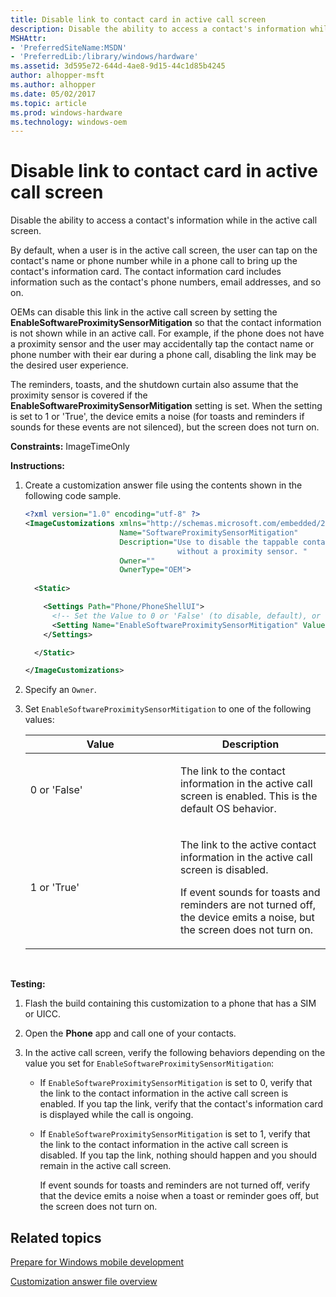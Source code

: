 ```yaml
---
title: Disable link to contact card in active call screen
description: Disable the ability to access a contact's information while in the active call screen.
MSHAttr:
- 'PreferredSiteName:MSDN'
- 'PreferredLib:/library/windows/hardware'
ms.assetid: 3d595e72-644d-4ae8-9d15-44c1d85b4245
author: alhopper-msft
ms.author: alhopper
ms.date: 05/02/2017
ms.topic: article
ms.prod: windows-hardware
ms.technology: windows-oem
---
```


# Disable link to contact card in active call screen


Disable the ability to access a contact's information while in the active call screen.

By default, when a user is in the active call screen, the user can tap on the contact's name or phone number while in a phone call to bring up the contact's information card. The contact information card includes information such as the contact's phone numbers, email addresses, and so on.

OEMs can disable this link in the active call screen by setting the **EnableSoftwareProximitySensorMitigation** so that the contact information is not shown while in an active call. For example, if the phone does not have a proximity sensor and the user may accidentally tap the contact name or phone number with their ear during a phone call, disabling the link may be the desired user experience.

The reminders, toasts, and the shutdown curtain also assume that the proximity sensor is covered if the **EnableSoftwareProximitySensorMitigation** setting is set. When the setting is set to 1 or 'True', the device emits a noise (for toasts and reminders if sounds for these events are not silenced), but the screen does not turn on.

<a href="" id="constraints---imagetimeonly"></a>**Constraints:** ImageTimeOnly  

<a href="" id="instructions-"></a>**Instructions:**  
1.  Create a customization answer file using the contents shown in the following code sample.

    ```XML
    <?xml version="1.0" encoding="utf-8" ?>  
    <ImageCustomizations xmlns="http://schemas.microsoft.com/embedded/2004/10/ImageUpdate"  
                         Name="SoftwareProximitySensorMitigation"  
                         Description="Use to disable the tappable contact information in the active call screen such as for phones
                                      without a proximity sensor. "  
                         Owner=""  
                         OwnerType="OEM"> 
      
      <Static>  

        <Settings Path="Phone/PhoneShellUI">  
          <!-- Set the Value to 0 or 'False' (to disable, default), or set to 1 or 'True' (to enable) -->
          <Setting Name="EnableSoftwareProximitySensorMitigation" Value="" />
        </Settings>  

      </Static>

    </ImageCustomizations>
    ```

2.  Specify an `Owner`.

3.  Set `EnableSoftwareProximitySensorMitigation` to one of the following values:

    <table>
    <colgroup>
    <col width="50%" />
    <col width="50%" />
    </colgroup>
    <thead>
    <tr class="header">
    <th>Value</th>
    <th>Description</th>
    </tr>
    </thead>
    <tbody>
    <tr class="odd">
    <td><p>0 or 'False'</p></td>
    <td><p>The link to the contact information in the active call screen is enabled. This is the default OS behavior.</p></td>
    </tr>
    <tr class="even">
    <td><p>1 or 'True'</p></td>
    <td><p>The link to the active contact information in the active call screen is disabled.</p>
    <p>If event sounds for toasts and reminders are not turned off, the device emits a noise, but the screen does not turn on.</p></td>
    </tr>
    </tbody>
    </table>

     

<a href="" id="testing-"></a>**Testing:**  
1.  Flash the build containing this customization to a phone that has a SIM or UICC.

2.  Open the **Phone** app and call one of your contacts.

3.  In the active call screen, verify the following behaviors depending on the value you set for `EnableSoftwareProximitySensorMitigation`:

    -   If `EnableSoftwareProximitySensorMitigation` is set to 0, verify that the link to the contact information in the active call screen is enabled. If you tap the link, verify that the contact's information card is displayed while the call is ongoing.

    -   If `EnableSoftwareProximitySensorMitigation` is set to 1, verify that the link to the contact information in the active call screen is disabled. If you tap the link, nothing should happen and you should remain in the active call screen.

        If event sounds for toasts and reminders are not turned off, verify that the device emits a noise when a toast or reminder goes off, but the screen does not turn on.

## Related topics

[Prepare for Windows mobile development](https://docs.microsoft.com/en-us/windows-hardware/manufacture/mobile/preparing-for-windows-mobile-development)

[Customization answer file overview](https://docs.microsoft.com/en-us/windows-hardware/customize/mobile/mcsf/customization-answer-file)

